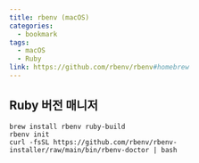 ```yaml
---
title: rbenv (macOS)
categories:
  - bookmark
tags:
  - macOS
  - Ruby
link: https://github.com/rbenv/rbenv#homebrew
---
```


Ruby 버전 매니저
---

```shell
brew install rbenv ruby-build
rbenv init
curl -fsSL https://github.com/rbenv/rbenv-installer/raw/main/bin/rbenv-doctor | bash
```
